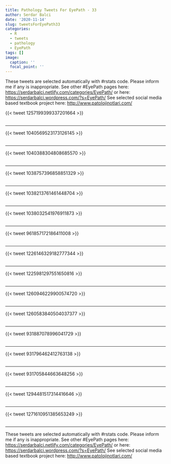 ```yaml
---
title: Pathology Tweets For EyePath - 33
author: Serdar Balci
date: '2020-11-14'
slug: tweetsForEyePath33
categories:
  - R
  - tweets
  - pathology
  - EyePath
tags: []
image:
  caption: ''
  focal_point: ''
---
```



These tweets are selected automatically with #rstats code. Please inform me if any is inappropriate.
See other #EyePath pages here: https://serdarbalci.netlify.com/categories/EyePath/  or here: https://serdarbalci.wordpress.com/?s=EyePath/ 
See selected social media based textbook project here: http://www.patolojinotlari.com/

{{< tweet 1257199399337201664 >}}
<br>
<br>
<hr>
{{< tweet 1040569523173126145 >}}
<br>
<br>
<hr>
{{< tweet 1040388304808685570 >}}
<br>
<br>
<hr>
{{< tweet 1038757396858851329 >}}
<br>
<br>
<hr>
{{< tweet 1038213761461448704 >}}
<br>
<br>
<hr>
{{< tweet 1038032541976911873 >}}
<br>
<br>
<hr>
{{< tweet 961857172186411008 >}}
<br>
<br>
<hr>
{{< tweet 1226146329182777344 >}}
<br>
<br>
<hr>
{{< tweet 1225981297551650816 >}}
<br>
<br>
<hr>
{{< tweet 1260946229900574720 >}}
<br>
<br>
<hr>
{{< tweet 1260583840504037377 >}}
<br>
<br>
<hr>
{{< tweet 931887078996041729 >}}
<br>
<br>
<hr>
{{< tweet 931796462412763138 >}}
<br>
<br>
<hr>
{{< tweet 931705844663648256 >}}
<br>
<br>
<hr>
{{< tweet 1294481517314416646 >}}
<br>
<br>
<hr>
{{< tweet 1271610951385653249 >}}
<br>
<br>
<hr>


These tweets are selected automatically with #rstats code. Please inform me if any is inappropriate.
See other #EyePath pages here: https://serdarbalci.netlify.com/categories/EyePath/  or here: https://serdarbalci.wordpress.com/?s=EyePath/ 
See selected social media based textbook project here: http://www.patolojinotlari.com/
